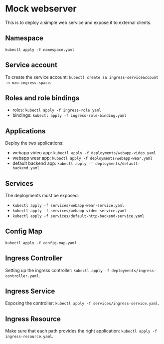 # Mock webserver

This is to deploy a simple web service and expose it to external clients.

## Namespace
`kubectl apply -f namespace.yaml`

## Service account

To create the service account: `kubectl create sa ingress-serviceaccount -n mzo-ingress-space`.

## Roles and role bindings
 - roles: `kubectl apply -f ingress-role.yaml`
 - bindings: `kubectl apply -f ingress-role-binding.yaml`

## Applications

Deploy the two applications:
 - webapp video app: `kubectl apply -f deployments/webapp-video.yaml`
 - webapp wear app: `kubectl apply -f deployments/webapp-wear.yaml`
 - default backend app: `kubectl apply -f deployments/default-backend.yaml`


## Services
The deployments must be exposed:
 - `kubectl apply -f services/webapp-wear-service.yaml`
 - `kubectl apply -f services/webapp-video-service.yaml`
 - `kubectl apply -f services/default-http-backend-service.yaml`

## Config Map

`kubectl apply -f config-map.yaml`

## Ingress Controller
Setting up the ingress controller: `kubectl apply -f deployments/ingress-controller.yaml`.

## Ingress Service
Exposing the controller: `kubectl apply -f services/ingress-service.yaml`.

## Ingress Resource
Make sure that each path provides the right application: `kubectl apply -f ingress-resource.yaml`.

